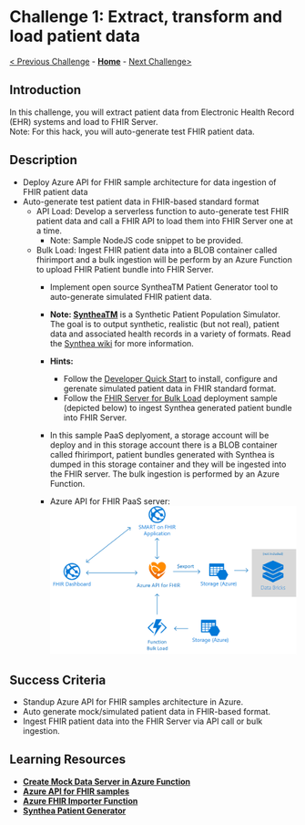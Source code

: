 # Challenge 1: Extract, transform and load patient data

[< Previous Challenge](./Challenge00.md) - **[Home](../readme.md)** - [Next Challenge>](./Challenge02.md)

## Introduction

In this challenge, you will extract patient data from Electronic Health Record (EHR) systems and load to FHIR Server.  
Note: For this hack, you will auto-generate test FHIR patient data.

## Description

   - Deploy Azure API for FHIR sample architecture for data ingestion of FHIR patient data
   - Auto-generate test patient data in FHIR-based standard format
      - API Load: Develop a serverless function to auto-generate test FHIR patient data and call a FHIR API to load them into FHIR Server one at a time. 
         - Note: Sample NodeJS code snippet to be provided.
      - Bulk Load: Ingest FHIR patient data into a BLOB container called fhirimport and a bulk ingestion will be perform by an Azure Function to upload FHIR Patient bundle into FHIR Server.
         - Implement open source SyntheaTM Patient Generator tool to auto-generate simulated FHIR patient data.
         -  **Note: [SyntheaTM](https://github.com/synthetichealth/synthea#syntheatm-patient-generator)** is a Synthetic Patient Population Simulator. The goal is to output synthetic, realistic (but not real), patient data and associated health records in a variety of formats.  Read the [Synthea wiki](https://github.com/synthetichealth/synthea/wiki) for more information.
         - **Hints:**
            - Follow the [Developer Quick Start](https://github.com/synthetichealth/synthea#developer-quick-start) to install, configure and gerenate simulated patient data in FHIR standard format.
            - Follow the [FHIR Server for Bulk Load](https://github.com/microsoft/fhir-server-samples) deployment sample (depicted below) to ingest Synthea generated patient bundle into FHIR Server.      
         - In this sample PaaS deplyoment, a storage account will be deploy and in this storage account there is a BLOB container called fhirimport, patient bundles generated with Synthea is dumped in this storage container and they will be ingested into the FHIR server. The bulk ingestion is performed by an Azure Function.

         - Azure API for FHIR PaaS server:
         ![Azure API for FHIR PaaS server:](../images/fhir-server-samples-paas.png)

  
## Success Criteria

   - Standup Azure API for FHIR samples architecture in Azure.
   - Auto generate mock/simulated patient data in FHIR-based format.
   - Ingest FHIR patient data into the FHIR Server via API call or bulk ingestion.

## Learning Resources

- **[Create Mock Data Server in Azure Function](https://medium.com/@hharan618/create-your-own-mock-data-server-in-azure-functions-7a93972fbfd1)**
- **[Azure API for FHIR samples](https://github.com/microsoft/fhir-server-samples)**
- **[Azure FHIR Importer Function](https://github.com/microsoft/fhir-server-samples/tree/master/src/FhirImporter)**
- **[Synthea Patient Generator](https://github.com/synthetichealth/synthea#syntheatm-patient-generator)**
